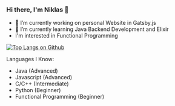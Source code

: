### Hi there, I'm Niklas 👋

- 🔭 I’m currently working on personal Website in Gatsby.js
- 🌱 I’m currently learning Java Backend Development and Elixir
- I'm interested in Functional Programming

[![Top Langs on Github](https://github-readme-stats.vercel.app/api/top-langs/?username=nstuder)](https://github.com/anuraghazra/github-readme-stats)

Languages I Know:
* Java (Advanced)
* Javascript (Advanced)
* C/C++ (Intermediate)
* Python (Beginner)
* Functional Programming (Beginner)

<!--
**nstuder/nstuder** is a ✨ _special_ ✨ repository because its `README.md` (this file) appears on your GitHub profile.

Here are some ideas to get you started:
(Intermediate)

- 🌱 I’m currently learning ...
- 👯 I’m looking to collaborate on ...
- 🤔 I’m looking for help with ...
- 💬 Ask me about ...
- 📫 How to reach me: ...
- 😄 Pronouns: ...
- ⚡ Fun fact: ...
-->
